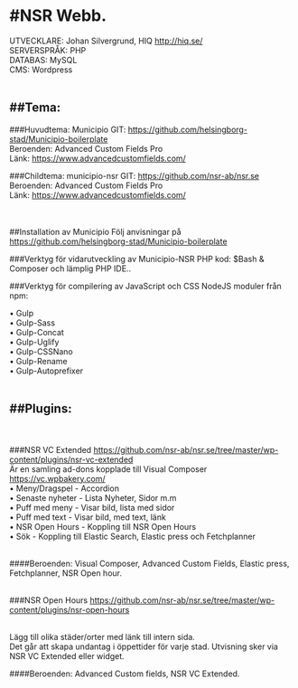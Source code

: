 #NSR Webb.
==============
UTVECKLARE: Johan Silvergrund, HIQ http://hiq.se/ <br>
SERVERSPRÅK: PHP <br>
DATABAS: MySQL <br>
CMS: Wordpress <br><br>

##Tema: 
--------------

###Huvudtema: Municipio 
GIT: https://github.com/helsingborg-stad/Municipio-boilerplate <br>
Beroenden: Advanced Custom Fields Pro <br> 
Länk: https://www.advancedcustomfields.com/ <br>

###Childtema: municipio-nsr 
GIT: https://github.com/nsr-ab/nsr.se<br>
Beroenden: Advanced Custom Fields Pro <br>
Länk: https://www.advancedcustomfields.com/<br>

<br><br> 
##Installation av Municipio
Följ anvisningar på https://github.com/helsingborg-stad/Municipio-boilerplate <br>

###Verktyg för vidarutveckling av Municipio-NSR PHP kod:
$Bash & Composer och lämplig PHP IDE.. <br>

###Verktyg för compilering av JavaScript och CSS
NodeJS moduler från npm: <br>

•	Gulp <br>
•	Gulp-Sass <br>
•	Gulp-Concat <br>
•	Gulp-Uglify <br>
•	Gulp-CSSNano <br>
•	Gulp-Rename <br>
•	Gulp-Autoprefixer <br><br>


##Plugins:
--------------
<br><br>
###NSR VC Extended
https://github.com/nsr-ab/nsr.se/tree/master/wp-content/plugins/nsr-vc-extended
<br>
Är en samling ad-dons kopplade till Visual Composer https://vc.wpbakery.com/
<br>
•	Meny/Dragspel	- Accordion <br>
•	Senaste nyheter	- Lista Nyheter, Sidor m.m <br>
•	Puff med meny	- Visar bild, lista med sidor <br>
•	Puff med text	- Visar bild, med text, länk <br>
•	NSR Open Hours	- Koppling till NSR Open Hours <br>
•	Sök		- Koppling till Elastic Search, Elastic press och Fetchplanner <br><br>

####Beroenden:
Visual Composer, Advanced Custom Fields, Elastic press, Fetchplanner, NSR Open hour.<br><br>


###NSR Open Hours
https://github.com/nsr-ab/nsr.se/tree/master/wp-content/plugins/nsr-open-hours <br><br>

Lägg till olika städer/orter med länk till intern sida. <br>
Det går att skapa undantag i öppettider för varje stad. Utvisning sker via NSR VC Extended eller widget.<br>

####Beroenden: 
Advanced Custom fields, NSR VC Extended.<br>

